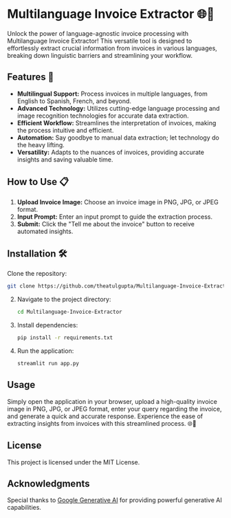 # Multilanguage Invoice Extractor 🌐💼

Unlock the power of language-agnostic invoice processing with Multilanguage Invoice Extractor! This versatile tool is designed to effortlessly extract crucial information from invoices in various languages, breaking down linguistic barriers and streamlining your workflow.

## Features 🚀

- **Multilingual Support:** Process invoices in multiple languages, from English to Spanish, French, and beyond.
- **Advanced Technology:** Utilizes cutting-edge language processing and image recognition technologies for accurate data extraction.
- **Efficient Workflow:** Streamlines the interpretation of invoices, making the process intuitive and efficient.
- **Automation:** Say goodbye to manual data extraction; let technology do the heavy lifting.
- **Versatility:** Adapts to the nuances of invoices, providing accurate insights and saving valuable time.

## How to Use 📋

1. **Upload Invoice Image:** Choose an invoice image in PNG, JPG, or JPEG format.
2. **Input Prompt:** Enter an input prompt to guide the extraction process.
3. **Submit:** Click the "Tell me about the invoice" button to receive automated insights.

## Installation 🛠️

Clone the repository:

```bash
git clone https://github.com/theatulgupta/Multilanguage-Invoice-Extractor.git
```

2. Navigate to the project directory:

   ```bash
   cd Multilanguage-Invoice-Extractor
   ```

3. Install dependencies:

   ```bash
   pip install -r requirements.txt
   ```

4. Run the application:
   ```bash
   streamlit run app.py
   ```

## Usage

Simply open the application in your browser, upload a high-quality invoice image in PNG, JPG, or JPEG format, enter your query regarding the invoice, and generate a quick and accurate response. Experience the ease of extracting insights from invoices with this streamlined process. 🌐💼

## License

This project is licensed under the MIT License.

## Acknowledgments

Special thanks to [Google Generative AI](https://ai.google/discover/generativeai/) for providing powerful generative AI capabilities.
